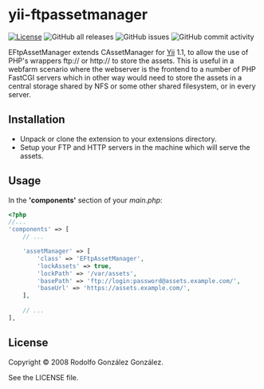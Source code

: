 # yii-ftpassetmanager

[![License](https://img.shields.io/badge/License-BSD_3--Clause-blue.svg)](https://opensource.org/licenses/BSD-3-Clause)
![GitHub all releases](https://img.shields.io/github/downloads/rgglez/yii-ftpassetmanager/total) 
![GitHub issues](https://img.shields.io/github/issues/rgglez/yii-ftpassetmanager) 
![GitHub commit activity](https://img.shields.io/github/commit-activity/y/rgglez/yii-ftpassetmanager)

EFtpAssetManager extends CAssetManager for [Yii](https://yiiframework.com) 1.1, to allow the use of PHP's wrappers 
ftp:// or http:// to store the assets. This is useful in a webfarm scenario where the webserver is the frontend 
to a number of PHP FastCGI servers which in other way would need to store the assets in a central storage shared 
by NFS or some other shared filesystem, or in every server.

## Installation

* Unpack or clone the extension to your extensions directory.
* Setup your FTP and HTTP servers in the machine which will serve the assets.

## Usage

In the **'components'** section of your *main.php*:

```php
<?php
//...
'components' => [
    // ...

    'assetManager' => [
        'class' => 'EFtpAssetManager',
        'lockAssets' => true,
        'lockPath' => '/var/assets',
        'basePath' => 'ftp://login:password@assets.example.com/',
        'baseUrl' => 'https://assets.example.com/',    
    ],
    
    // ...
],
```

## License

Copyright © 2008 Rodolfo González González.

See the LICENSE file.
